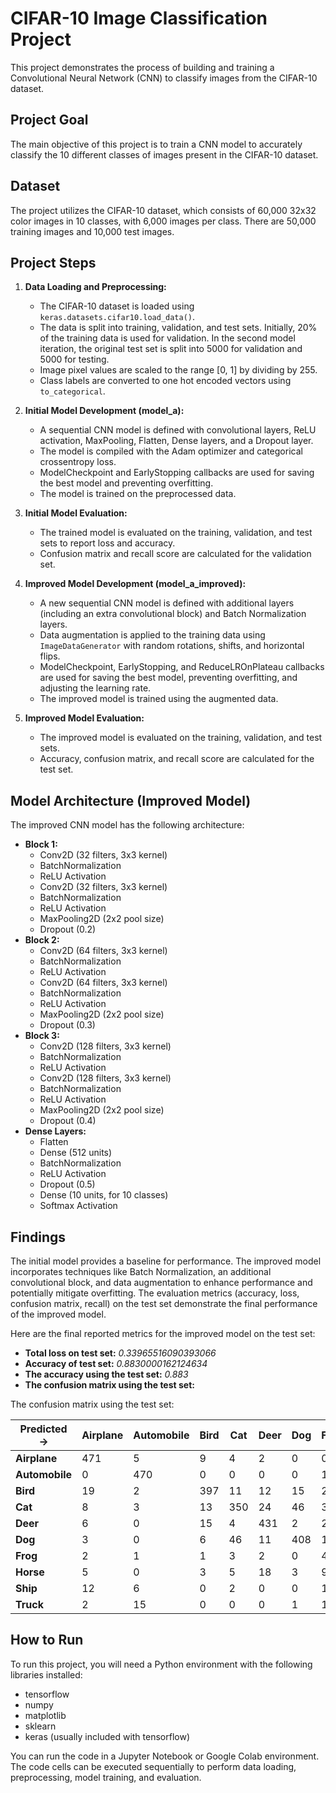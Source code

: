 # CIFAR-10 Image Classification Project

This project demonstrates the process of building and training a Convolutional Neural Network (CNN) to classify images from the CIFAR-10 dataset.

## Project Goal

The main objective of this project is to train a CNN model to accurately classify the 10 different classes of images present in the CIFAR-10 dataset.

## Dataset

The project utilizes the CIFAR-10 dataset, which consists of 60,000 32x32 color images in 10 classes, with 6,000 images per class. There are 50,000 training images and 10,000 test images.

## Project Steps

1.  **Data Loading and Preprocessing:**
    *   The CIFAR-10 dataset is loaded using `keras.datasets.cifar10.load_data()`.
    *   The data is split into training, validation, and test sets. Initially, 20% of the training data is used for validation. In the second model iteration, the original test set is split into 5000 for validation and 5000 for testing.
    *   Image pixel values are scaled to the range [0, 1] by dividing by 255.
    *   Class labels are converted to one hot encoded vectors using `to_categorical`.

2.  **Initial Model Development (model\_a):**
    *   A sequential CNN model is defined with convolutional layers, ReLU activation, MaxPooling, Flatten, Dense layers, and a Dropout layer.
    *   The model is compiled with the Adam optimizer and categorical crossentropy loss.
    *   ModelCheckpoint and EarlyStopping callbacks are used for saving the best model and preventing overfitting.
    *   The model is trained on the preprocessed data.

3.  **Initial Model Evaluation:**
    *   The trained model is evaluated on the training, validation, and test sets to report loss and accuracy.
    *   Confusion matrix and recall score are calculated for the validation set.

4.  **Improved Model Development (model\_a\_improved):**
    *   A new sequential CNN model is defined with additional layers (including an extra convolutional block) and Batch Normalization layers.
    *   Data augmentation is applied to the training data using `ImageDataGenerator` with random rotations, shifts, and horizontal flips.
    *   ModelCheckpoint, EarlyStopping, and ReduceLROnPlateau callbacks are used for saving the best model, preventing overfitting, and adjusting the learning rate.
    *   The improved model is trained using the augmented data.

5.  **Improved Model Evaluation:**
    *   The improved model is evaluated on the training, validation, and test sets.
    *   Accuracy, confusion matrix, and recall score are calculated for the test set.

## Model Architecture (Improved Model)

The improved CNN model has the following architecture:

*   **Block 1:**
    *   Conv2D (32 filters, 3x3 kernel)
    *   BatchNormalization
    *   ReLU Activation
    *   Conv2D (32 filters, 3x3 kernel)
    *   BatchNormalization
    *   ReLU Activation
    *   MaxPooling2D (2x2 pool size)
    *   Dropout (0.2)
*   **Block 2:**
    *   Conv2D (64 filters, 3x3 kernel)
    *   BatchNormalization
    *   ReLU Activation
    *   Conv2D (64 filters, 3x3 kernel)
    *   BatchNormalization
    *   ReLU Activation
    *   MaxPooling2D (2x2 pool size)
    *   Dropout (0.3)
*   **Block 3:**
    *   Conv2D (128 filters, 3x3 kernel)
    *   BatchNormalization
    *   ReLU Activation
    *   Conv2D (128 filters, 3x3 kernel)
    *   BatchNormalization
    *   ReLU Activation
    *   MaxPooling2D (2x2 pool size)
    *   Dropout (0.4)
*   **Dense Layers:**
    *   Flatten
    *   Dense (512 units)
    *   BatchNormalization
    *   ReLU Activation
    *   Dropout (0.5)
    *   Dense (10 units, for 10 classes)
    *   Softmax Activation

## Findings

The initial model provides a baseline for performance. The improved model incorporates techniques like Batch Normalization, an additional convolutional block, and data augmentation to enhance performance and potentially mitigate overfitting. The evaluation metrics (accuracy, loss, confusion matrix, recall) on the test set demonstrate the final performance of the improved model.

Here are the final reported metrics for the improved model on the test set:

*   **Total loss on test set:** *0.33965516090393066*
*   **Accuracy of test set:** *0.8830000162124634*
*   **The accuracy using the test set:** *0.883*
*   **The confusion matrix using the test set:**

The confusion matrix using the test set:

| **Predicted →** | **Airplane** | **Automobile** | **Bird** | **Cat** | **Deer** | **Dog** | **Frog** | **Horse** | **Ship** | **Truck** |
|-----------------|--------------|----------------|----------|---------|----------|---------|----------|-----------|----------|-----------|
| **Airplane**    | 471          | 5              | 9        | 4       | 2        | 0       | 0        | 2         | 10       | 9         |
| **Automobile**  | 0            | 470            | 0        | 0       | 0        | 0       | 1        | 0         | 2        | 22        |
| **Bird**        | 19           | 2              | 397      | 11      | 12       | 15      | 24       | 3         | 2        | 3         |
| **Cat**         | 8            | 3              | 13       | 350     | 24       | 46      | 38       | 4         | 4        | 13        |
| **Deer**        | 6            | 0              | 15       | 4       | 431      | 2       | 25       | 10        | 0        | 0         |
| **Dog**         | 3            | 0              | 6        | 46      | 11       | 408     | 17       | 16        | 0        | 5         |
| **Frog**        | 2            | 1              | 1        | 3       | 2        | 0       | 497      | 0         | 2        | 1         |
| **Horse**       | 5            | 0              | 3        | 5       | 18       | 3       | 9        | 459       | 0        | 3         |
| **Ship**        | 12           | 6              | 0        | 2       | 0        | 0       | 1        | 0         | 465      | 10        |
| **Truck**       | 2            | 15             | 0        | 0       | 0        | 1       | 1        | 0         | 1        | 467       |
## How to Run

To run this project, you will need a Python environment with the following libraries installed:

*   tensorflow
*   numpy
*   matplotlib
*   sklearn
*   keras (usually included with tensorflow)

You can run the code in a Jupyter Notebook or Google Colab environment. The code cells can be executed sequentially to perform data loading, preprocessing, model training, and evaluation.